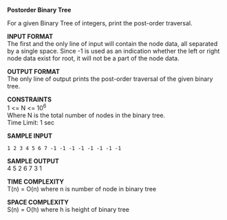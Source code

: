 **Postorder Binary Tree**

For a given Binary Tree of integers, print the post-order traversal.

**INPUT FORMAT**\
The first and the only line of input will contain the node data, all separated by a single space. Since -1 is used as an indication whether the left or right node data exist for root, it will not be a part of the node data.

**OUTPUT FORMAT**\
The only line of output prints the post-order traversal of the given binary tree.

**CONSTRAINTS**\
1 <= N <= 10<sup>6</sup>\
Where N is the total number of nodes in the binary tree.\
Time Limit: 1 sec

**SAMPLE INPUT**
```
1 2 3 4 5 6 7 -1 -1 -1 -1 -1 -1 -1 -1
```

**SAMPLE OUTPUT**\
4 5 2 6 7 3 1 

**TIME COMPLEXITY**\
T(n) = O(n) where n is number of node in binary tree

**SPACE COMPLEXITY**\
S(n) = O(h) where h is height of binary tree